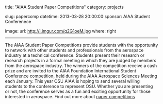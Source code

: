 title: "AIAA Student Paper Competitions"
category: projects

slug: papercomp
datetime: 2013-03-28 20:00:00
sponsor: AIAA Student Conferenece

image:
    url: http://i.imgur.com/q2G1oeM.jpg
    where: right

---

The AIAA Student Paper Competitions provide students with the opportunity to
network with other students and professionals from the aerospace industry at a
technical conference. Students present their research or research projects in a
formal meeting in which they are judged by members from the aerospace industry.
The winners of the competition receive a cash prize and are invited to the AIAA
Foundation International Student Conference competition, held during the AIAA
Aerospace Sciences Meeting each January. This year OSU AIAA is hoping to send
several willing students to the conference to represent OSU. Whether you are
presenting or not, the conference serves as a fun and exciting opportunity for
those interested in aerospace. Find out more about [paper
competitions](https://region6.aiaastudentconference.org/)

